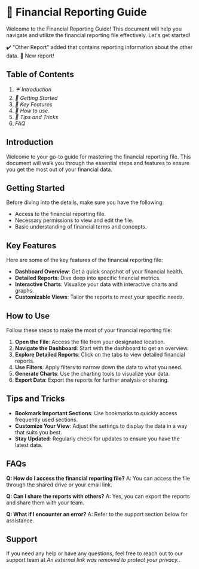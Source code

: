 # 💸 Financial Reporting Guide

Welcome to the Financial Reporting Guide! This document will help you navigate and utilize the financial reporting file effectively. Let's get started!

✔️ "Other Report" added that contains reporting information about the other data.
🤞 New report!

## Table of Contents
1. *:umbrella: Introduction*
2. *🚀 Getting Started*
3. *🔑 Key Features*
4. *🤔 How to use.*
5. *:information_desk_person: Tips and Tricks*
6. *FAQ*

## Introduction
Welcome to your go-to guide for mastering the financial reporting file. This document will walk you through the essential steps and features to ensure you get the most out of your financial data.

## Getting Started
Before diving into the details, make sure you have the following:
- Access to the financial reporting file.
- Necessary permissions to view and edit the file.
- Basic understanding of financial terms and concepts.

## Key Features
Here are some of the key features of the financial reporting file:
- **Dashboard Overview**: Get a quick snapshot of your financial health.
- **Detailed Reports**: Dive deep into specific financial metrics.
- **Interactive Charts**: Visualize your data with interactive charts and graphs.
- **Customizable Views**: Tailor the reports to meet your specific needs.

## How to Use
Follow these steps to make the most of your financial reporting file:
1. **Open the File**: Access the file from your designated location.
2. **Navigate the Dashboard**: Start with the dashboard to get an overview.
3. **Explore Detailed Reports**: Click on the tabs to view detailed financial reports.
4. **Use Filters**: Apply filters to narrow down the data to what you need.
5. **Generate Charts**: Use the charting tools to visualize your data.
6. **Export Data**: Export the reports for further analysis or sharing.

## Tips and Tricks
- **Bookmark Important Sections**: Use bookmarks to quickly access frequently used sections.
- **Customize Your View**: Adjust the settings to display the data in a way that suits you best.
- **Stay Updated**: Regularly check for updates to ensure you have the latest data.

## FAQs
**Q: How do I access the financial reporting file?**
A: You can access the file through the shared drive or your email link.

**Q: Can I share the reports with others?**
A: Yes, you can export the reports and share them with your team.

**Q: What if I encounter an error?**
A: Refer to the support section below for assistance.

## Support
If you need any help or have any questions, feel free to reach out to our support team at *An external link was removed to protect your privacy.*.
